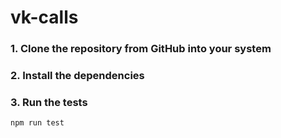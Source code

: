 # vk-calls

### 1. Clone the repository from GitHub into your system

### 2. Install the dependencies

### 3. Run the tests
    npm run test